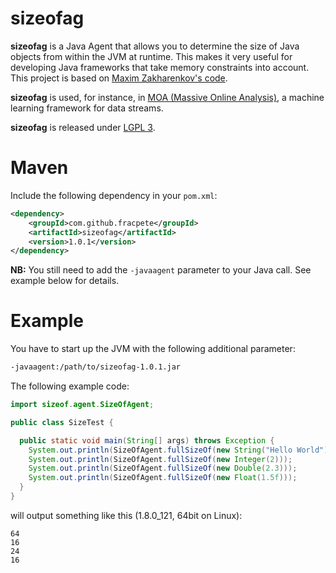 sizeofag
========

**sizeofag** is a Java Agent that allows you to determine the size of Java objects from within the JVM at runtime. This makes it very useful for developing Java frameworks that take memory constraints into account. This project is based on [Maxim Zakharenkov's code](http://jroller.com/maxim/entry/again_about_determining_size_of).

**sizeofag** is used, for instance, in [MOA (Massive Online Analysis)](http://moa.cms.waikato.ac.nz/), a machine learning framework for data streams.

**sizeofag** is released under [LGPL 3](http://www.gnu.org/licenses/lgpl-3.0.txt).

Maven
=====

Include the following dependency in your `pom.xml`:

```xml
<dependency>
    <groupId>com.github.fracpete</groupId>
    <artifactId>sizeofag</artifactId>
    <version>1.0.1</version>
</dependency>
```

**NB:** You still need to add the `-javaagent` parameter to your Java call.
See example below for details.

Example
=======

You have to start up the JVM with the following additional parameter:

```bash
-javaagent:/path/to/sizeofag-1.0.1.jar
```

The following example code:

```java
import sizeof.agent.SizeOfAgent;

public class SizeTest {

  public static void main(String[] args) throws Exception {
    System.out.println(SizeOfAgent.fullSizeOf(new String("Hello World")));
    System.out.println(SizeOfAgent.fullSizeOf(new Integer(2)));
    System.out.println(SizeOfAgent.fullSizeOf(new Double(2.3)));
    System.out.println(SizeOfAgent.fullSizeOf(new Float(1.5f)));
  }
}
```

will output something like this (1.8.0_121, 64bit on Linux):

```
64
16
24
16
```

